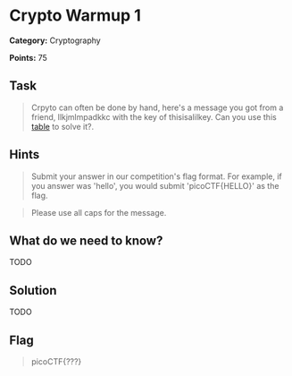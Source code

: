 # Crypto Warmup 1

**Category:** Cryptography

**Points:** 75

## Task

> Crpyto can often be done by hand, here's a message you got from a friend, llkjmlmpadkkc with the key of thisisalilkey. Can you use this [table](Files/table.txt) to solve it?.  

## Hints

> Submit your answer in our competition's flag format. For example, if you answer was 'hello', you would submit 'picoCTF{HELLO}' as the flag.

> Please use all caps for the message.


## What do we need to know?

TODO

## Solution

TODO

## Flag

> picoCTF{???}

 